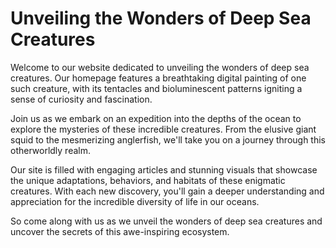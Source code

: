 <!--font:Montserrat-->

# Unveiling the Wonders of Deep Sea Creatures

Welcome to our website dedicated to unveiling the wonders of deep sea creatures. Our homepage features a breathtaking digital painting of one such creature, with its tentacles and bioluminescent patterns igniting a sense of curiosity and fascination.

Join us as we embark on an expedition into the depths of the ocean to explore the mysteries of these incredible creatures. From the elusive giant squid to the mesmerizing anglerfish, we'll take you on a journey through this otherworldly realm.

Our site is filled with engaging articles and stunning visuals that showcase the unique adaptations, behaviors, and habitats of these enigmatic creatures. With each new discovery, you'll gain a deeper understanding and appreciation for the incredible diversity of life in our oceans.

So come along with us as we unveil the wonders of deep sea creatures and uncover the secrets of this awe-inspiring ecosystem.

<!--

Write me markdown content of website with wallpaper:

"A digital painting of a deep sea creature, with tentacles and bioluminescent patterns evoking a sense of mystery and exploration."

The header of the page should not be copy of the text but rather a real content of the website which is using this wallpaper.


---


# The Mysterious World of Deep Sea Creatures

Welcome to our website dedicated to exploring the fascinating world of deep sea creatures. Our homepage features a stunning digital painting of one such creature, with its tentacles and bioluminescent patterns creating an aura of mystery and intrigue.

As you navigate through our site, you'll discover a wealth of information about the strange and wonderful creatures that inhabit the depths of our oceans. From giant squid to anglerfish, we'll take you on a journey through this otherworldly realm.

Join us as we delve into the mysteries of the deep sea and uncover the secrets of these incredible creatures.


---


Heading is too long, rewrite whole content.


---


# Exploring the Mysteries of Deep Sea Creatures

Welcome to our website dedicated to the fascinating world of deep sea creatures. Our homepage features a stunning digital painting of one such creature, with its tentacles and bioluminescent patterns creating an aura of mystery and intrigue.

Here, we invite you to join us on a journey through the depths of the ocean as we explore the strange and wonderful creatures that inhabit this otherworldly realm. From giant squid to anglerfish, we'll take you on a fascinating adventure into the unknown.

Our site is filled with information about these mysterious creatures, including their unique adaptations, behaviors, and habitats. With stunning visuals and in-depth articles, you'll gain a newfound appreciation for the incredible diversity of life in our oceans.

So come along with us as we delve into the mysteries of the deep sea and uncover the secrets of these amazing creatures.


---


Heading is too long, rewrite whole content.


---


# Discover the Enigmatic World of Deep Sea Creatures

Welcome to our website dedicated to exploring the enigmatic world of deep sea creatures. Our homepage features a captivating digital painting of one such creature, with its tentacles and bioluminescent patterns evoking a sense of wonder and curiosity.

Join us as we embark on a journey through the depths of the ocean to uncover the mysteries of these fascinating creatures. From the elusive giant squid to the mesmerizing anglerfish, we'll take you on an adventure into this otherworldly realm.

Our site is filled with informative articles and stunning visuals that showcase the unique adaptations, behaviors, and habitats of these mysterious creatures. With each new discovery, you'll gain a deeper understanding and appreciation for the incredible diversity of life in our oceans.

So come along with us as we dive into the enigmatic world of deep sea creatures and unlock the secrets of this awe-inspiring ecosystem.


---


Heading is too long, rewrite whole content.


---


# Unveiling the Wonders of Deep Sea Creatures

Welcome to our website dedicated to unveiling the wonders of deep sea creatures. Our homepage features a breathtaking digital painting of one such creature, with its tentacles and bioluminescent patterns igniting a sense of curiosity and fascination.

Join us as we embark on an expedition into the depths of the ocean to explore the mysteries of these incredible creatures. From the elusive giant squid to the mesmerizing anglerfish, we'll take you on a journey through this otherworldly realm.

Our site is filled with engaging articles and stunning visuals that showcase the unique adaptations, behaviors, and habitats of these enigmatic creatures. With each new discovery, you'll gain a deeper understanding and appreciation for the incredible diversity of life in our oceans.

So come along with us as we unveil the wonders of deep sea creatures and uncover the secrets of this awe-inspiring ecosystem.


---


Write me a Google font which is best fitting for the website.

Pick from the list:
- Lobster
- Roboto
- Futura
- Barlow Condensed
- Inter
- Poppins
- Great Vibes
- Orbitron
- Lato
- Raleway
- Dancing Script
- Playfair Display
- Montserrat
- IBM Plex Sans
- Open Sans
- Exo 2
- Alegreya


Write just the font name nothing else.


---


Montserrat

-->
